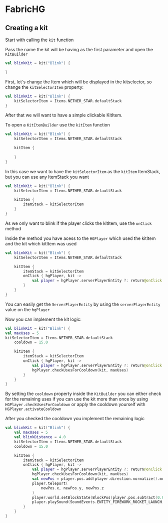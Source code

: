 # FabricHG

## Creating a kit

Start with calling the `kit` function

Pass the name the kit will be having as the first parameter and open the `KitBuilder`
```kt
val blinkKit = kit("Blink") {

}
```

First, let´s change the Item which will be displayed in the kitselector, so change the `kitSelectorItem` property:

```kt
val blinkKit = kit("Blink") {
    kitSelectorItem = Items.NETHER_STAR.defaultStack
}
```

After that we will want to have a simple clickable KitItem. 

To open a `KitItemBuilder` use the `kitItem` function

```kt
val blinkKit = kit("Blink") {
    kitSelectorItem = Items.NETHER_STAR.defaultStack

    kitItem {       
    
    }
}
```

In this case we want to have the `kitSelectorItem` as the `kitItem` ItemStack, but you can use any ItemStack you want

```kt
val blinkKit = kit("Blink") {
    kitSelectorItem = Items.NETHER_STAR.defaultStack

    kitItem {
        itemStack = kitSelectorItem
    }
}
```

As we only want to blink if the player clicks the kitItem, use the `onClick` method

Inside the method you have acess to the `HGPlayer` which used the kitItem and the kit which kitItem was used

```kt
val blinkKit = kit("Blink") {
    kitSelectorItem = Items.NETHER_STAR.defaultStack

    kitItem {
        itemStack = kitSelectorItem
        onClick { hgPlayer, kit ->
            val player = hgPlayer.serverPlayerEntity ?: return@onClick
        }
    }
}
```
You can easily get the `ServerPlayerEntity` by using the `serverPlayerEntity` value on the `hgPlayer`

Now you can implement the kit logic:

```kt
val blinkKit = kit("Blink") {
val maxUses = 5
kitSelectorItem = Items.NETHER_STAR.defaultStack
    cooldown = 15.0

    kitItem {
        itemStack = kitSelectorItem
        onClick { hgPlayer, kit ->
            val player = hgPlayer.serverPlayerEntity ?: return@onClick
            hgPlayer.checkUsesForCooldown(kit, maxUses)
        }
    }
}
```

By setting the `cooldown` property inside the `KitBuilder` you can either check for the remaining uses if you can use the kit more than once by using `HGPlayer.checkUsesForCooldown`
or apply the cooldown yourself with `HGPlayer.activateCooldown`

After you checked the cooldown you implement the remaining logic

```kt
val blinkKit = kit("Blink") {
    val maxUses = 5
    val blinkDistance = 4.0
    kitSelectorItem = Items.NETHER_STAR.defaultStack
    cooldown = 15.0

    kitItem {
        itemStack = kitSelectorItem
        onClick { hgPlayer, kit ->
            val player = hgPlayer.serverPlayerEntity ?: return@onClick
            hgPlayer.checkUsesForCooldown(kit, maxUses)
            val newPos = player.pos.add(player.direction.normalize().multiply(blinkDistance))
            player.teleport(
                newPos.x, newPos.y, newPos.z
            )
            player.world.setBlockState(BlockPos(player.pos.subtract(0.0, 1.0, 0.0)), Blocks.OAK_LEAVES.defaultState)
            player.playSound(SoundEvents.ENTITY_FIREWORK_ROCKET_LAUNCH, 100F, 100F)
        }
    }
}
```

